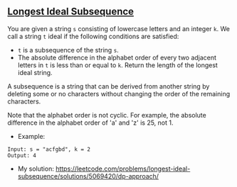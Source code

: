 ## [Longest Ideal Subsequence](https://leetcode.com/problems/longest-ideal-subsequence/description/)

You are given a string `s` consisting of lowercase letters and an integer `k`. We call a string `t` ideal if the following conditions are satisfied:

- `t` is a subsequence of the string `s`.
- The absolute difference in the alphabet order of every two adjacent letters in `t` is less than or equal to `k`.
Return the length of the longest ideal string.

A subsequence is a string that can be derived from another string by deleting some or no characters without changing the order of the remaining characters.

Note that the alphabet order is not cyclic. For example, the absolute difference in the alphabet order of 'a' and 'z' is 25, not 1.



- Example:
```
Input: s = "acfgbd", k = 2
Output: 4
```

- My solution: https://leetcode.com/problems/longest-ideal-subsequence/solutions/5069420/dp-approach/
